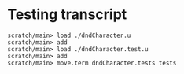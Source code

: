 # Testing transcript

```ucm
scratch/main> load ./dndCharacter.u
scratch/main> add
scratch/main> load ./dndCharacter.test.u
scratch/main> add
scratch/main> move.term dndCharacter.tests tests
```
